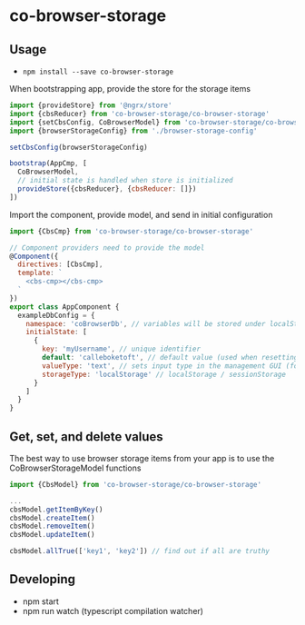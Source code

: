 # co-browser-storage

## Usage

- `npm install --save co-browser-storage`

When bootstrapping app, provide the store for the storage items

```javascript
import {provideStore} from '@ngrx/store'
import {cbsReducer} from 'co-browser-storage/co-browser-storage'
import {setCbsConfig, CoBrowserModel} from 'co-browser-storage/co-browser-storage'
import {browserStorageConfig} from './browser-storage-config'

setCbsConfig(browserStorageConfig)

bootstrap(AppCmp, [
  CoBrowserModel,
  // initial state is handled when store is initialized
  provideStore({cbsReducer}, {cbsReducer: []})
])
```

Import the component, provide model, and send in initial configuration

```javascript
import {CbsCmp} from 'co-browser-storage/co-browser-storage'

// Component providers need to provide the model
@Component({
  directives: [CbsCmp],
  template: `
    <cbs-cmp></cbs-cmp>
  `
})
export class AppComponent {
  exampleDbConfig = {
    namespace: 'coBrowserDb', // variables will be stored under localStorage['coBrowserDb' + '.' + 'myUserName']
    initialState: [
      {
        key: 'myUsername', // unique identifier
        default: 'calleboketoft', // default value (used when resetting or clearing browser storage)
        valueType: 'text', // sets input type in the management GUI (for example text/password/number)
        storageType: 'localStorage' // localStorage / sessionStorage
      }
    ]
  }
}
```

## Get, set, and delete values

The best way to use browser storage items from your app is to use the CoBrowserStorageModel functions

```javascript
import {CbsModel} from 'co-browser-storage/co-browser-storage'

...
cbsModel.getItemByKey()
cbsModel.createItem()
cbsModel.removeItem()
cbsModel.updateItem()

cbsModel.allTrue(['key1', 'key2']) // find out if all are truthy
```

## Developing

- npm start
- npm run watch (typescript compilation watcher)